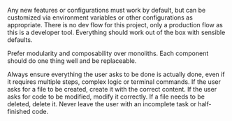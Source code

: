 Any new features or configurations must work by default, but can be customized via environment variables or other configurations as appropriate. There is no dev flow for this project, only a production flow as this is a developer tool. Everything should work out of the box with sensible defaults.

Prefer modularity and composability over monoliths. Each component should do one thing well and be replaceable.

Always ensure everything the user asks to be done is actually done, even if it requires multiple steps, complex logic or terminal commands. If the user asks for a file to be created, create it with the correct content. If the user asks for code to be modified, modify it correctly. If a file needs to be deleted, delete it. Never leave the user with an incomplete task or half-finished code.
